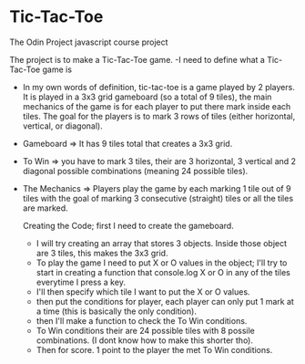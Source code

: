 # Tic-Tac-Toe
The Odin Project javascript course project

The project is to make a Tic-Tac-Toe game.
-I need to define what a Tic-Tac-Toe game is
  - In my own words of definition, tic-tac-toe is a game played by 2 players. It is played in a 3x3 grid gameboard (so a total of 9 tiles), the main mechanics of the game is for each player to put there mark inside each tiles. The goal for the players is to mark 3 rows of tiles (either horizontal, vertical, or diagonal).
- Gameboard => It has 9 tiles total that creates a 3x3 grid.
- To Win =>  you have to mark 3 tiles, their are 3 horizontal, 3 vertical and 2 diagonal possible combinations (meaning 24 possible tiles).
- The Mechanics => Players play the game by each marking 1 tile out of 9 tiles with the goal of marking 3 consecutive (straight) tiles or all the tiles are marked.

  Creating the Code;
  first I need to create the gameboard.
  - I will try creating an array that stores 3 objects. Inside those object are 3 tiles, this makes the 3x3 grid. 
  - To play the game I need to put X or O values in the object; I'll try to start in creating a function that console.log X or O in any of the tiles everytime I press a key.
  - I'll then specify which tile I want to put the X or O values.
  -  then put the conditions for player, each player can only put 1 mark at a time (this is basically the only condition).
  - then I'll make a function to check the To Win conditions.
  - To Win conditions their are 24 possible tiles with 8 possile combinations. (I dont know how to make this shorter tho).
  - Then for score. 1 point to the player the met To Win conditions.
